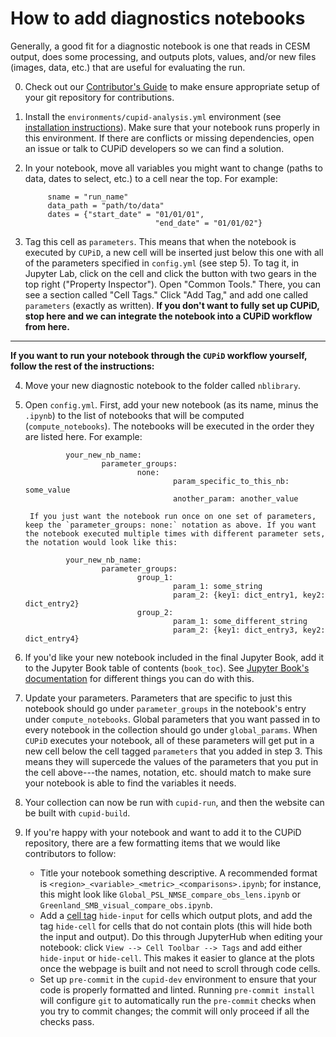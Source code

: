 # How to add diagnostics notebooks

Generally, a good fit for a diagnostic notebook is one that reads in CESM output, does some processing, and outputs plots, values, and/or new files (images, data, etc.) that are useful for evaluating the run.

0. Check out our [Contributor's Guide](https://ncar.github.io/CUPiD/contributors_guide.html) to make ensure appropriate setup of your git repository for contributions.
1. Install the `environments/cupid-analysis.yml` environment (see [installation instructions](https://ncar.github.io/CUPiD/index.html#installing)). Make sure that your notebook runs properly in this environment. If there are conflicts or missing dependencies, open an issue or talk to CUPiD developers so we can find a solution.
2. In your notebook, move all variables you might want to change (paths to data, dates to select, etc.) to a cell near the top. For example:

            sname = "run_name"
            data_path = "path/to/data"
            dates = {"start_date" = "01/01/01",
                                    "end_date" = "01/01/02"}

4. Tag this cell as `parameters`. This means that when the notebook is executed by `CUPiD`, a new cell will be inserted just below this one with all of the parameters specified in `config.yml` (see step 5). To tag it, in Jupyter Lab, click on the cell and click the button with two gears in the top right ("Property Inspector"). Open "Common Tools." There, you can see a section called "Cell Tags." Click "Add Tag," and add one called `parameters` (exactly as written). **If you don't want to fully set up CUPiD, stop here and we can integrate the notebook into a CUPiD workflow from here.**
---
**If you want to run your notebook through the `CUPiD` workflow yourself, follow the rest of the instructions:**

4. Move your new diagnostic notebook to the folder called `nblibrary`.

5. Open `config.yml`. First, add your new notebook (as its name, minus the `.ipynb`) to the list of notebooks that will be computed (`compute_notebooks`). The notebooks will be executed in the order they are listed here. For example:

                your_new_nb_name:
                        parameter_groups:
                                none:
                                        param_specific_to_this_nb: some_value
                                        another_param: another_value

        If you just want the notebook run once on one set of parameters, keep the `parameter_groups: none:` notation as above. If you want the notebook executed multiple times with different parameter sets, the notation would look like this:

                your_new_nb_name:
                        parameter_groups:
                                group_1:
                                        param_1: some_string
                                        param_2: {key1: dict_entry1, key2: dict_entry2}
                                group_2:
                                        param_1: some_different_string
                                        param_2: {key1: dict_entry3, key2: dict_entry4}


6. If you'd like your new notebook included in the final Jupyter Book, add it to the Jupyter Book table of contents (`book_toc`). See [Jupyter Book's documentation](https://jupyterbook.org/en/stable/structure/toc.html) for different things you can do with this.

7. Update your parameters. Parameters that are specific to just this notebook should go under `parameter_groups` in the notebook's entry under `compute_notebooks`. Global parameters that you want passed in to every notebook in the collection should go under `global_params`.  When `CUPiD` executes your notebook, all of these parameters will get put in a new cell below the cell tagged `parameters` that you added in step 3. This means they will supercede the values of the parameters that you put in the cell above---the names, notation, etc. should match to make sure your notebook is able to find the variables it needs.

8. Your collection can now be run with `cupid-run`, and then the website can be built with `cupid-build`.

9. If you're happy with your notebook and want to add it to the CUPiD repository, there are a few formatting items that we would like contributors to follow:
    * Title your notebook something descriptive. A recommended format is `<region>_<variable>_<metric>_<comparisons>.ipynb`; for instance, this might look like `Global_PSL_NMSE_compare_obs_lens.ipynb` or `Greenland_SMB_visual_compare_obs.ipynb`.
    * Add a [cell tag](https://jupyterbook.org/en/stable/content/metadata.html#jupyter-cell-tags) `hide-input` for cells which output plots, and add the tag `hide-cell` for cells that do not contain plots (this will hide both the input and output). Do this through JupyterHub when editing your notebook: click `View --> Cell Toolbar --> Tags` and add either `hide-input` or `hide-cell`. This makes it easier to glance at the plots once the webpage is built and not need to scroll through code cells.
    * Set up `pre-commit` in the `cupid-dev` environment to ensure that your code is properly formatted and linted. Running `pre-commit install` will configure `git` to automatically run the `pre-commit` checks when you try to commit changes; the commit will only proceed if all the checks pass.
